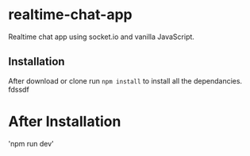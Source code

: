 # realtime-chat-app
Realtime chat app using socket.io and vanilla JavaScript.


## Installation 
After download or clone run `npm install` to install all the dependancies. fdssdf

# After Installation 
'npm run dev' 

